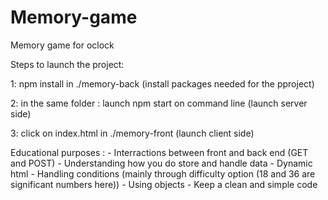 # Memory-game
Memory game for oclock

Steps to launch the project:

1: npm install in ./memory-back (install packages needed for the pproject)

2: in the same folder : launch npm start on command line (launch server side)

3: click on index.html in ./memory-front (launch client side)


Educational purposes : 
    - Interractions between front and back end (GET and POST)
    - Understanding how you do store and handle data
    - Dynamic html
    - Handling conditions (mainly through difficulty option (18 and 36 are significant numbers here))
    - Using objects
    - Keep a clean and simple code